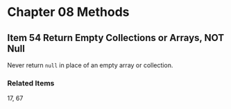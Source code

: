 # Chapter 08 Methods

## Item 54 Return Empty Collections or Arrays, NOT Null

Never return <code>null</code> in place of an empty array or collection.

### Related Items

17, 67